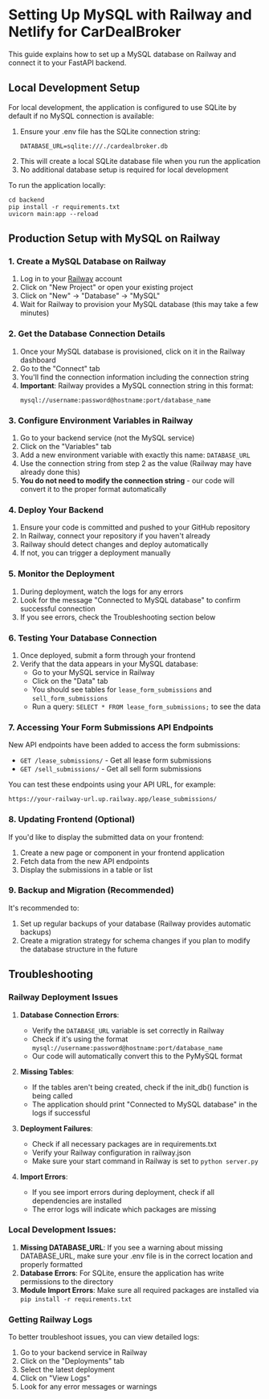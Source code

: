 # Setting Up MySQL with Railway and Netlify for CarDealBroker

This guide explains how to set up a MySQL database on Railway and connect it to your FastAPI backend.

## Local Development Setup

For local development, the application is configured to use SQLite by default if no MySQL connection is available:

1. Ensure your .env file has the SQLite connection string:
   ```
   DATABASE_URL=sqlite:///./cardealbroker.db
   ```
2. This will create a local SQLite database file when you run the application
3. No additional database setup is required for local development

To run the application locally:
```
cd backend
pip install -r requirements.txt
uvicorn main:app --reload
```

## Production Setup with MySQL on Railway

### 1. Create a MySQL Database on Railway

1. Log in to your [Railway](https://railway.app/) account
2. Click on "New Project" or open your existing project
3. Click on "New" → "Database" → "MySQL"
4. Wait for Railway to provision your MySQL database (this may take a few minutes)

### 2. Get the Database Connection Details

1. Once your MySQL database is provisioned, click on it in the Railway dashboard
2. Go to the "Connect" tab
3. You'll find the connection information including the connection string
4. **Important**: Railway provides a MySQL connection string in this format:
   ```
   mysql://username:password@hostname:port/database_name
   ```

### 3. Configure Environment Variables in Railway

1. Go to your backend service (not the MySQL service)
2. Click on the "Variables" tab
3. Add a new environment variable with exactly this name: `DATABASE_URL`
4. Use the connection string from step 2 as the value (Railway may have already done this)
5. **You do not need to modify the connection string** - our code will convert it to the proper format automatically

### 4. Deploy Your Backend 

1. Ensure your code is committed and pushed to your GitHub repository
2. In Railway, connect your repository if you haven't already
3. Railway should detect changes and deploy automatically
4. If not, you can trigger a deployment manually

### 5. Monitor the Deployment

1. During deployment, watch the logs for any errors
2. Look for the message "Connected to MySQL database" to confirm successful connection
3. If you see errors, check the Troubleshooting section below

### 6. Testing Your Database Connection

1. Once deployed, submit a form through your frontend
2. Verify that the data appears in your MySQL database:
   - Go to your MySQL service in Railway
   - Click on the "Data" tab
   - You should see tables for `lease_form_submissions` and `sell_form_submissions`
   - Run a query: `SELECT * FROM lease_form_submissions;` to see the data

### 7. Accessing Your Form Submissions API Endpoints

New API endpoints have been added to access the form submissions:

- `GET /lease_submissions/` - Get all lease form submissions
- `GET /sell_submissions/` - Get all sell form submissions

You can test these endpoints using your API URL, for example:
```
https://your-railway-url.up.railway.app/lease_submissions/
```

### 8. Updating Frontend (Optional)

If you'd like to display the submitted data on your frontend:

1. Create a new page or component in your frontend application
2. Fetch data from the new API endpoints
3. Display the submissions in a table or list

### 9. Backup and Migration (Recommended)

It's recommended to:

1. Set up regular backups of your database (Railway provides automatic backups)
2. Create a migration strategy for schema changes if you plan to modify the database structure in the future

## Troubleshooting

### Railway Deployment Issues

1. **Database Connection Errors**:
   - Verify the `DATABASE_URL` variable is set correctly in Railway
   - Check if it's using the format `mysql://username:password@hostname:port/database_name`
   - Our code will automatically convert this to the PyMySQL format

2. **Missing Tables**:
   - If the tables aren't being created, check if the init_db() function is being called
   - The application should print "Connected to MySQL database" in the logs if successful

3. **Deployment Failures**:
   - Check if all necessary packages are in requirements.txt
   - Verify your Railway configuration in railway.json
   - Make sure your start command in Railway is set to `python server.py`

4. **Import Errors**:
   - If you see import errors during deployment, check if all dependencies are installed
   - The error logs will indicate which packages are missing

### Local Development Issues:

1. **Missing DATABASE_URL**: If you see a warning about missing DATABASE_URL, make sure your .env file is in the correct location and properly formatted
2. **Database Errors**: For SQLite, ensure the application has write permissions to the directory
3. **Module Import Errors**: Make sure all required packages are installed via `pip install -r requirements.txt`

### Getting Railway Logs

To better troubleshoot issues, you can view detailed logs:

1. Go to your backend service in Railway
2. Click on the "Deployments" tab
3. Select the latest deployment
4. Click on "View Logs"
5. Look for any error messages or warnings 